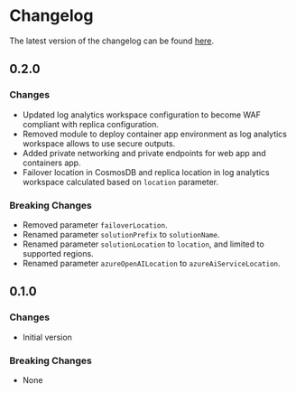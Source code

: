 # Changelog

The latest version of the changelog can be found [here](https://github.com/Azure/bicep-registry-modules/blob/main/avm/ptn/sa/multi-agent-custom-automation-engine/CHANGELOG.md).

## 0.2.0

### Changes

- Updated log analytics workspace configuration to become WAF compliant with replica configuration.
- Removed module to deploy container app environment as log analytics workspace allows to use secure outputs.
- Added private networking and private endpoints for web app and containers app.
- Failover location in CosmosDB and replica location in log analytics workspace calculated based on `location` parameter.

### Breaking Changes

- Removed parameter `failoverLocation`.
- Renamed parameter `solutionPrefix` to `solutionName`.
- Renamed parameter `solutionLocation` to `location`, and limited to supported regions.
- Renamed parameter `azureOpenAILocation` to `azureAiServiceLocation`.

## 0.1.0

### Changes

- Initial version

### Breaking Changes

- None

